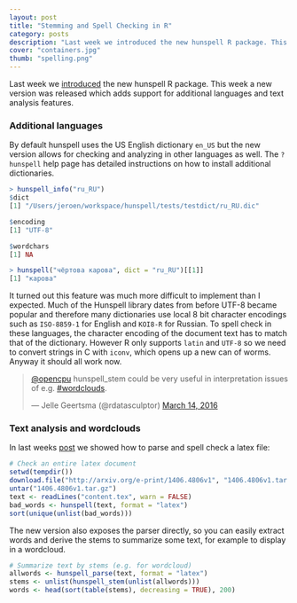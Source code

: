 ```yaml
---
layout: post
title: "Stemming and Spell Checking in R"
category: posts
description: "Last week we introduced the new hunspell R package. This week a new version was released which adds support for additional languages and text analysis features."
cover: "containers.jpg"
thumb: "spelling.png"
---
```


Last week we [introduced](https://www.opencpu.org/posts/hunspell-release/) the new hunspell R package. This week a new version was released which adds support for additional languages and text analysis features. 

### Additional languages

By default hunspell uses the US English dictionary `en_US` but the new version allows for 
checking and analyzing in other languages as well. The `?hunspell` help page has detailed 
instructions on how to install additional dictionaries.


```r
> hunspell_info("ru_RU")
$dict
[1] "/Users/jeroen/workspace/hunspell/tests/testdict/ru_RU.dic"

$encoding
[1] "UTF-8"

$wordchars
[1] NA
```

```r
> hunspell("чёртова карова", dict = "ru_RU")[[1]]
[1] "карова"
```

It turned out this feature was much more difficult to implement than I expected. Much of the Hunspell
library dates from before UTF-8 became popular and therefore many dictionaries use local 8 bit character encodings such as `ISO-8859-1` for English and `KOI8-R` for Russian. To spell check in these languages, the character encoding of the document text has to match that of the dictionary. However R only supports `latin` and `UTF-8` 
so we need to convert strings in C with `iconv`, which opens up a new can of worms. Anyway it should
all work now.


<blockquote class="twitter-tweet" data-lang="en"><p lang="en" dir="ltr"><a href="https://twitter.com/opencpu">@opencpu</a> hunspell_stem could be very useful in interpretation issues of e.g. <a href="https://twitter.com/hashtag/wordclouds?src=hash">#wordclouds</a>.</p>&mdash; Jelle Geertsma (@rdatasculptor) <a href="https://twitter.com/rdatasculptor/status/709320443778506752">March 14, 2016</a></blockquote>
<script async src="//platform.twitter.com/widgets.js" charset="utf-8"></script>


### Text analysis and wordclouds

In last weeks [post](https://www.opencpu.org/posts/hunspell-release/) we showed how to parse and spell
check a latex file:

```r
# Check an entire latex document
setwd(tempdir())
download.file("http://arxiv.org/e-print/1406.4806v1", "1406.4806v1.tar.gz",  mode = "wb")
untar("1406.4806v1.tar.gz")
text <- readLines("content.tex", warn = FALSE)
bad_words <- hunspell(text, format = "latex")
sort(unique(unlist(bad_words)))
```

The new version also exposes the parser directly, so you can easily extract words and derive the stems to summarize some text, for example to display in a wordcloud.

```r
# Summarize text by stems (e.g. for wordcloud)
allwords <- hunspell_parse(text, format = "latex")
stems <- unlist(hunspell_stem(unlist(allwords)))
words <- head(sort(table(stems), decreasing = TRUE), 200)
```



